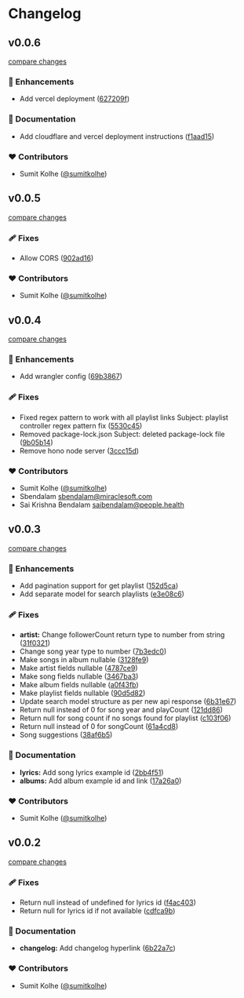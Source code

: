 # Changelog


## v0.0.6

[compare changes](https://github.com/sumitkolhe/jiosaavn-api/compare/v0.0.5...v0.0.6)

### 🚀 Enhancements

- Add vercel deployment ([627209f](https://github.com/sumitkolhe/jiosaavn-api/commit/627209f))

### 📖 Documentation

- Add cloudflare and vercel deployment instructions ([f1aad15](https://github.com/sumitkolhe/jiosaavn-api/commit/f1aad15))

### ❤️ Contributors

- Sumit Kolhe ([@sumitkolhe](http://github.com/sumitkolhe))

## v0.0.5

[compare changes](https://github.com/sumitkolhe/jiosaavn-api/compare/v0.0.4...v0.0.5)

### 🩹 Fixes

- Allow CORS ([902ad16](https://github.com/sumitkolhe/jiosaavn-api/commit/902ad16))

### ❤️ Contributors

- Sumit Kolhe ([@sumitkolhe](http://github.com/sumitkolhe))

## v0.0.4

[compare changes](https://github.com/sumitkolhe/jiosaavn-api/compare/v0.0.3...v0.0.4)

### 🚀 Enhancements

- Add wrangler config ([69b3867](https://github.com/sumitkolhe/jiosaavn-api/commit/69b3867))

### 🩹 Fixes

- Fixed regex pattern to work with all playlist links Subject: playlist controller regex pattern fix ([5530c45](https://github.com/sumitkolhe/jiosaavn-api/commit/5530c45))
- Removed package-lock.json Subject: deleted package-lock file ([9b05b14](https://github.com/sumitkolhe/jiosaavn-api/commit/9b05b14))
- Remove hono node server ([3ccc15d](https://github.com/sumitkolhe/jiosaavn-api/commit/3ccc15d))

### ❤️ Contributors

- Sumit Kolhe ([@sumitkolhe](http://github.com/sumitkolhe))
- Sbendalam <sbendalam@miraclesoft.com>
- Sai Krishna Bendalam <saibendalam@people.health>

## v0.0.3

[compare changes](https://github.com/sumitkolhe/jiosaavn-api/compare/v0.0.2...v0.0.3)

### 🚀 Enhancements

- Add pagination support for get playlist ([152d5ca](https://github.com/sumitkolhe/jiosaavn-api/commit/152d5ca))
- Add separate model for search playlists ([e3e08c6](https://github.com/sumitkolhe/jiosaavn-api/commit/e3e08c6))

### 🩹 Fixes

- **artist:** Change followerCount return type to number from string ([31f0321](https://github.com/sumitkolhe/jiosaavn-api/commit/31f0321))
- Change song year type to number ([7b3edc0](https://github.com/sumitkolhe/jiosaavn-api/commit/7b3edc0))
- Make songs in album nullable ([3128fe9](https://github.com/sumitkolhe/jiosaavn-api/commit/3128fe9))
- Make artist fields nullable ([4787ce9](https://github.com/sumitkolhe/jiosaavn-api/commit/4787ce9))
- Make song fields nullable ([3467ba3](https://github.com/sumitkolhe/jiosaavn-api/commit/3467ba3))
- Make album fields nullable ([a0f43fb](https://github.com/sumitkolhe/jiosaavn-api/commit/a0f43fb))
- Make playlist fields nullable ([90d5d82](https://github.com/sumitkolhe/jiosaavn-api/commit/90d5d82))
- Update search model structure as per new api response ([6b31e67](https://github.com/sumitkolhe/jiosaavn-api/commit/6b31e67))
- Return null instead of 0 for song year and playCount ([121dd86](https://github.com/sumitkolhe/jiosaavn-api/commit/121dd86))
- Return null for song count if no songs found for playlist ([c103f06](https://github.com/sumitkolhe/jiosaavn-api/commit/c103f06))
- Return null instead of 0 for songCount ([61a4cd8](https://github.com/sumitkolhe/jiosaavn-api/commit/61a4cd8))
- Song suggestions ([38af6b5](https://github.com/sumitkolhe/jiosaavn-api/commit/38af6b5))

### 📖 Documentation

- **lyrics:** Add song lyrics example id ([2bb4f51](https://github.com/sumitkolhe/jiosaavn-api/commit/2bb4f51))
- **albums:** Add album example id and link ([17a26a0](https://github.com/sumitkolhe/jiosaavn-api/commit/17a26a0))

### ❤️ Contributors

- Sumit Kolhe ([@sumitkolhe](http://github.com/sumitkolhe))

## v0.0.2

[compare changes](https://github.com/sumitkolhe/jiosaavn-api/compare/v0.0.1...v0.0.2)

### 🩹 Fixes

- Return null instead of undefined for lyrics id ([f4ac403](https://github.com/sumitkolhe/jiosaavn-api/commit/f4ac403))
- Return null for lyrics id if not available ([cdfca9b](https://github.com/sumitkolhe/jiosaavn-api/commit/cdfca9b))

### 📖 Documentation

- **changelog:** Add changelog hyperlink ([6b22a7c](https://github.com/sumitkolhe/jiosaavn-api/commit/6b22a7c))

### ❤️ Contributors

- Sumit Kolhe ([@sumitkolhe](http://github.com/sumitkolhe))


